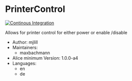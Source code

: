 #  PrinterControl

[![Continous Integration](https://gitlab.com/project-alice-assistant/skills/skill_PrinterControl/badges/master/pipeline.svg)](https://gitlab.com/project-alice-assistant/skills/skill_PrinterControl/pipelines/latest)

Allows for printer control for either power or enable /disable

- Author: mjlill
- Maintainers:
  - maxbachmann
- Alice minimum Version: 1.0.0-a4
- Languages:
  - en
  - de

